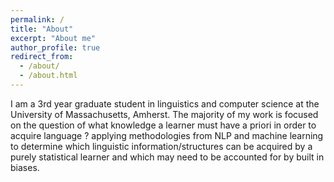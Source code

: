 ```yaml
---
permalink: /
title: "About"
excerpt: "About me"
author_profile: true
redirect_from: 
  - /about/
  - /about.html
---
```

I am a 3rd year graduate student in linguistics and computer science at the University of Massachusetts, Amherst. The majority of my work is focused on the question of what knowledge a learner must have a priori in order to acquire language ? applying methodologies from NLP and machine learning to determine which linguistic information/structures can be acquired by a purely statistical learner and which may need to be accounted for by built in biases.